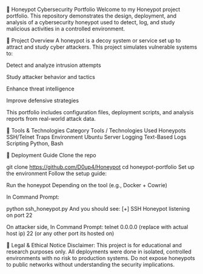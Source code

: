 🐝 Honeypot Cybersecurity Portfolio
Welcome to my Honeypot project portfolio. This repository demonstrates the design, deployment, and analysis of a cybersecurity honeypot used to detect, log, and study malicious activities in a controlled environment.

📌 Project Overview
A honeypot is a decoy system or service set up to attract and study cyber attackers. This project simulates vulnerable systems to:

Detect and analyze intrusion attempts

Study attacker behavior and tactics

Enhance threat intelligence

Improve defensive strategies

This portfolio includes configuration files, deployment scripts, and analysis reports from real-world attack data.

🧰 Tools & Technologies
Category	Tools / Technologies Used
Honeypots	SSH/Telnet Traps
Environment	Ubuntu Server
Logging	Text-Based Logs
Scripting	Python, Bash

🧪 Deployment Guide
Clone the repo

git clone https://github.com/D0up4/Honeypot
cd honeypot-portfolio
Set up the environment
Follow the setup guide:

Run the honeypot
Depending on the tool (e.g., Docker + Cowrie)

In Command Prompt:

python ssh_honeypot.py
And you should see:
[+] SSH Honeypot listening on port 22

On attacker side, In Command Prompt:
telnet 0.0.0.0 (replace with actual host ip) 22 (or any other port its hosted on)

🔐 Legal & Ethical Notice
Disclaimer: This project is for educational and research purposes only. All deployments were done in isolated, controlled environments with no risk to production systems. Do not expose honeypots to public networks without understanding the security implications.
